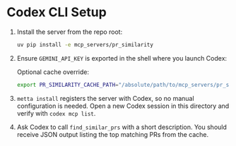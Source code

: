 # Codex CLI Setup

1. Install the server from the repo root:

   ```bash
   uv pip install -e mcp_servers/pr_similarity
   ```

2. Ensure `GEMINI_API_KEY` is exported in the shell where you launch Codex:

   Optional cache override:

   ```bash
   export PR_SIMILARITY_CACHE_PATH="/absolute/path/to/mcp_servers/pr_similarity/cache/pr_embeddings.json"
   ```

3. `metta install` registers the server with Codex, so no manual configuration is needed. Open a new Codex
   session in this directory and verify with `codex mcp list`.

4. Ask Codex to call `find_similar_prs` with a short description. You should receive JSON output listing
   the top matching PRs from the cache.

